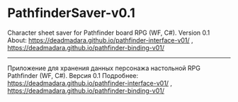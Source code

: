 # PathfinderSaver-v0.1
Character sheet saver for Pathfinder board RPG (WF, C#). Version 0.1
About: https://deadmadara.github.io/pathfinder-interface-v01/ , https://deadmadara.github.io/pathfinder-binding-v01/
____________________________________________________________________
Приложение для хранения данных персонажа настольной RPG Pathfinder (WF, C#). Версия 0.1
Подробнее: https://deadmadara.github.io/pathfinder-interface-v01/ , https://deadmadara.github.io/pathfinder-binding-v01/

